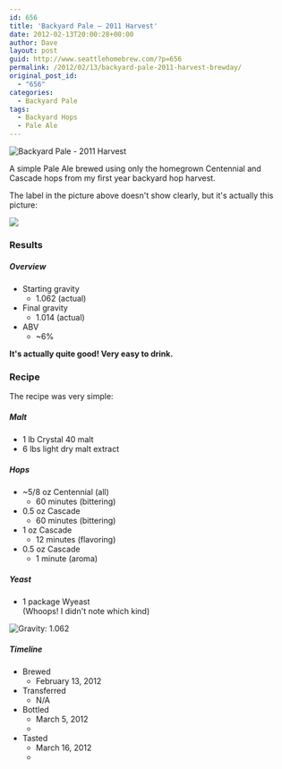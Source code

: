 ```yaml
---
id: 656
title: 'Backyard Pale — 2011 Harvest'
date: 2012-02-13T20:00:28+00:00
author: Dave
layout: post
guid: http://www.seattlehomebrew.com/?p=656
permalink: /2012/02/13/backyard-pale-2011-harvest-brewday/
original_post_id:
  - "656"
categories:
  - Backyard Pale
tags:
  - Backyard Hops
  - Pale Ale
---
```

<img class="aligncenter" src="/wp-content/uploads/2013/07/20130711-2008581-667x500.jpg" alt="Backyard Pale - 2011 Harvest" />

A simple Pale Ale brewed using only the homegrown Centennial and Cascade hops from my first year backyard hop harvest.

The label in the picture above doesn't show clearly, but it's actually this picture:

<!--more-->

<img src="/wp-content/uploads/2013/07/backyard-bw1-733x500.jpg" class="aligncenter" /> 

### Results

##### Overview

  * Starting gravity 
      * 1.062 (actual)
  * Final gravity 
      * 1.014 (actual)
  * ABV 
      * ~6% 

**It's actually quite good! Very easy to drink.**

### Recipe

The recipe was very simple:

##### Malt

  * 1 lb Crystal 40 malt
  * 6 lbs light dry malt extract

##### Hops

  * ~5/8 oz Centennial (all) 
      * 60 minutes (bittering)
  * 0.5 oz Cascade 
      * 60 minutes (bittering)
  * 1 oz Cascade 
      * 12 minutes (flavoring)
  * 0.5 oz Cascade 
      * 1 minute (aroma)

##### Yeast

  * 1 package Wyeast  
    (Whoops! I didn't note which kind) 

<img class="aligncenter" src="/wp-content/uploads/2013/07/img_02681-667x500.jpg" alt="Gravity: 1.062" /> 

##### Timeline

  * Brewed 
      * February 13, 2012
  * Transferred 
      * N/A
  * Bottled 
      * March 5, 2012
      * 
  * Tasted 
      * March 16, 2012
      * 